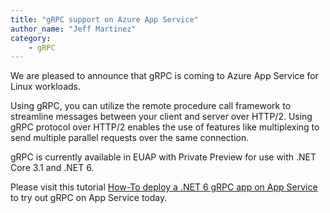 ```yaml
---
title: "gRPC support on Azure App Service"
author_name: "Jeff Martinez"
category:
    - gRPC
---
```


We are pleased to announce that gRPC is coming to Azure App Service for Linux workloads.

Using gRPC, you can utilize the remote procedure call framework to streamline messages between your client and server over HTTP/2. Using gRPC protocol over HTTP/2 enables the use of features like multiplexing to send multiple parallel requests over the same connection.

gRPC is currently available in EUAP with Private Preview for use with .NET Core 3.1 and .NET 6.


Please visit this tutorial [How-To deploy a .NET 6 gRPC app on App Service](https://github.com/Azure/app-service-linux-docs/blob/master/HowTo/gRPC/use_gRPC_with_dotnet.md) to try out gRPC on App Service today.
